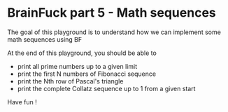# BrainFuck part 5 - Math sequences

The goal of this playground is to understand how we can implement some math sequences using BF

At the end of this playground, you should be able to
* print all prime numbers up to a given limit
* print the first N numbers of Fibonacci sequence
* print the Nth row of Pascal's triangle
* print the complete Collatz sequence up to 1 from a given start

Have fun !
